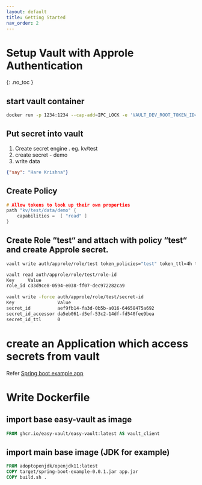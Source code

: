 ```yaml
---
layout: default
title: Getting Started
nav_order: 2
---
```


# Setup Vault with Approle Authentication
{: .no_toc }

## start vault container
```bash
docker run -p 1234:1234 --cap-add=IPC_LOCK -e 'VAULT_DEV_ROOT_TOKEN_ID=myroot' -e 'VAULT_DEV_LISTEN_ADDRESS=0.0.0.0:1234' vault
```
## Put secret into vault

1. Create secret engine . eg. kv/test
2. create secret - demo  
3. write data
   
```json
{"say": "Hare Krishna"}
```

## Create Policy
```h
# Allow tokens to look up their own properties
path "kv/test/data/demo" {
    capabilities =  [ "read" ]
}
```
## Create Role “test“ and attach with policy “test“ and create Approle secret.

```bash 
vault write auth/approle/role/test token_policies="test" token_ttl=4h token_max_ttl=4h

vault read auth/approle/role/test/role-id
Key     Value                               
role_id c33d9ce8-0594-e038-ff07-dec972282ca9
  
vault write -force auth/approle/role/test/secret-id
Key                Value                               
secret_id          aef9fb14-fa3d-0b5b-a016-64658475a692
secret_id_accessor da5eb061-d5ef-53c2-14df-fd540fee9bea
secret_id_ttl      0
```

# create an Application which access secrets from vault
Refer [Spring boot example app](https://github.com/easy-vault/easy-vault-example)

# Write Dockerfile 
## import base easy-vault as image 

```dockerfile
FROM ghcr.io/easy-vault/easy-vault:latest AS vault_client
```

## import main base image (JDK for example)

```dockerfile
FROM adoptopenjdk/openjdk11:latest
COPY target/spring-boot-example-0.0.1.jar app.jar
COPY build.sh .
```
